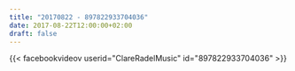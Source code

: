 ```yaml
---
title: "20170822 - 897822933704036"
date: 2017-08-22T12:00:00+02:00
draft: false
---
```


{{< facebookvideov userid="ClareRadelMusic" id="897822933704036" >}}